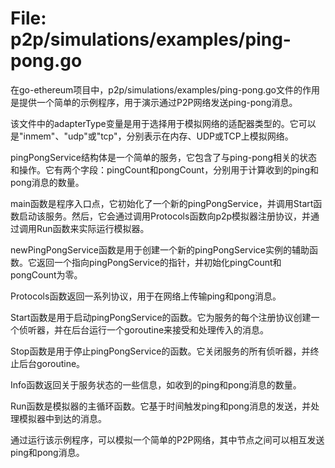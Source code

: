 # File: p2p/simulations/examples/ping-pong.go

在go-ethereum项目中，p2p/simulations/examples/ping-pong.go文件的作用是提供一个简单的示例程序，用于演示通过P2P网络发送ping-pong消息。

该文件中的adapterType变量是用于选择用于模拟网络的适配器类型的。它可以是"inmem"、"udp"或"tcp"，分别表示在内存、UDP或TCP上模拟网络。

pingPongService结构体是一个简单的服务，它包含了与ping-pong相关的状态和操作。它有两个字段：pingCount和pongCount，分别用于计算收到的ping和pong消息的数量。

main函数是程序入口点，它初始化了一个新的pingPongService，并调用Start函数启动该服务。然后，它会通过调用Protocols函数向p2p模拟器注册协议，并通过调用Run函数来实际运行模拟器。

newPingPongService函数是用于创建一个新的pingPongService实例的辅助函数。它返回一个指向pingPongService的指针，并初始化pingCount和pongCount为零。

Protocols函数返回一系列协议，用于在网络上传输ping和pong消息。

Start函数是用于启动pingPongService的函数。它为服务的每个注册协议创建一个侦听器，并在后台运行一个goroutine来接受和处理传入的消息。

Stop函数是用于停止pingPongService的函数。它关闭服务的所有侦听器，并终止后台goroutine。

Info函数返回关于服务状态的一些信息，如收到的ping和pong消息的数量。

Run函数是模拟器的主循环函数。它基于时间触发ping和pong消息的发送，并处理模拟器中到达的消息。

通过运行该示例程序，可以模拟一个简单的P2P网络，其中节点之间可以相互发送ping和pong消息。

